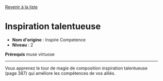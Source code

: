 [Revenir à la liste](list.md)

# Inspiration talentueuse

 * **Nom d'origine** : Inspire Competence
 * **Niveau** : 2


<p><strong>Prérequis</strong> muse virtuose</p>
<hr>
<p>Vous apprenez le tour de magie de composition inspiration talentueuse (page 387) qui améliore les compétences de vos alliés.</p>